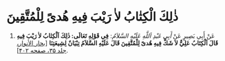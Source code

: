 # ذٰلِكَ الْكِتٰابُ لاٰ رَيْبَ فِيهِ هُدىً لِلْمُتَّقِينَ

1. عَنْ أَبِي بَصِيرٍ عَنْ _أَبِي عَبْدِ اَللَّهِ عَلَيْهِ السَّلاَمُ_: **فِي قَوْلِهِ تَعَالَى: ذٰلِكَ
   اَلْكِتٰابُ لاٰ رَيْبَ فِيهِ قَالَ اَلْكِتَابُ عَلِيٌّ لاَ شَكَّ فِيهِ هُدىً لِلْمُتَّقِينَ قَالَ عَلَيْهِ
   السَّلاَمُ تِبْيَانٌ لِشِيعَتِنَا** [[بحار الأنوار، جلد ۳۵، صفحه ۴۰۲][1]].


[1]: http://noo.rs/QELmk
